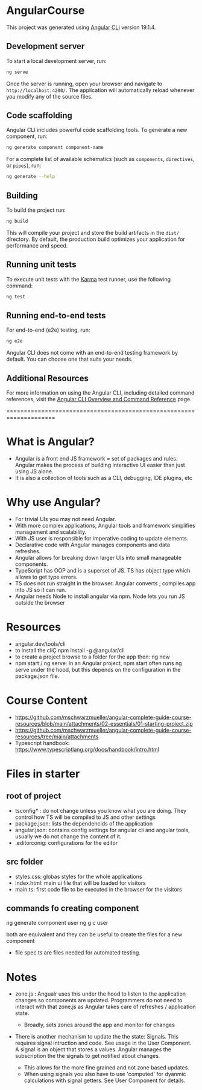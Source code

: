 # AngularCourse

This project was generated using [Angular CLI](https://github.com/angular/angular-cli) version 19.1.4.

## Development server

To start a local development server, run:

```bash
ng serve
```

Once the server is running, open your browser and navigate to `http://localhost:4200/`. The application will automatically reload whenever you modify any of the source files.

## Code scaffolding

Angular CLI includes powerful code scaffolding tools. To generate a new component, run:

```bash
ng generate component component-name
```

For a complete list of available schematics (such as `components`, `directives`, or `pipes`), run:

```bash
ng generate --help
```

## Building

To build the project run:

```bash
ng build
```

This will compile your project and store the build artifacts in the `dist/` directory. By default, the production build optimizes your application for performance and speed.

## Running unit tests

To execute unit tests with the [Karma](https://karma-runner.github.io) test runner, use the following command:

```bash
ng test
```

## Running end-to-end tests

For end-to-end (e2e) testing, run:

```bash
ng e2e
```

Angular CLI does not come with an end-to-end testing framework by default. You can choose one that suits your needs.

## Additional Resources

For more information on using the Angular CLI, including detailed command references, visit the [Angular CLI Overview and Command Reference](https://angular.dev/tools/cli) page.

====================================================================

# What is Angular?

- Angular is a front end JS framework = set of packages and rules. Angular makes the process of building interactive UI easier than just using JS alone.
- It is also a collection of tools such as a CLI, debugging, IDE plugins, etc

# Why use Angular?

- For trivial UIs you may not need Angular.
- With more complex applications, Angular tools and framework simplifies management and scalability.
- With JS user is responsible for imperative coding to update elements.
- Declarative code with Angular manages components and data refreshes.
- Angular allows for breaking down larger UIs into small manageable components.
- TypeScript has OOP and is a superset of JS. TS has object type which allows to get type errors.
- TS does not run straight in the browser. Angular converts ; compiles app into JS so it can run.
- Angular needs Node to install angular via npm. Node lets you run JS outside the browser

# Resources

- angular.dev/tools/cli
- to install the cliÇ npm install -g @angular/cli
- to create a project browse to a folder for the app then: ng new <app-name-lowercase>
- npm start / ng serve: In an Angular project, npm start often runs ng serve under the hood, but this depends on the configuration in the package.json file.

# Course Content

- https://github.com/mschwarzmueller/angular-complete-guide-course-resources/blob/main/attachments/02-essentials/01-starting-project.zip
- https://github.com/mschwarzmueller/angular-complete-guide-course-resources/tree/main/attachments
- Typescript handbook: https://www.typescriptlang.org/docs/handbook/intro.html

# Files in starter

## root of project

- tsconfig\* : do not change unless you know what you are doing. They control how TS will be compiled to JS and other settings
- package.json: lists the dependencids of the application
- angular.json: contains config settings for angular cli and angular tools, usually we do not change the content of it.
- .editorconig: configurations for the editor

## src folder

- styles.css: globas styles for the whole applications
- index.html: main ui file that will be loaded for visitors
- main.ts: first code file to be executed in the browser for the visitors

## commands fo creating component

ng generate component user
ng g c user

both are equivalent and they can be useful to create the files for a new component

- file spec.ts are files needed for automated testing.

# Notes

- zone.js : Angualr uses this under the hood to listen to the application changes so components are updated. Programmers do not need to interact with that zone.js as Angular takes care of refreshes / application state.

  - Broadly, sets zones around the app and monitor for changes

- There is another mechanism to update the the state: Signals. This requires signal intruction and code. See usage in the User Component. A signal is an object that stores a values. Angular manages the subscription the the signals to get notified about changes.
  - This allows for the more fine grained and not zone based updates.
  - When using signals you also have to use 'computed' for dyanmic calculations with signal getters. See User Component for details.
